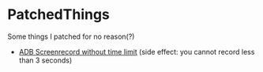 # PatchedThings
Some things I patched for no reason(?)
- [ADB Screenrecord without time limit](screenrecord) (side effect: you cannot record less than 3 seconds)
